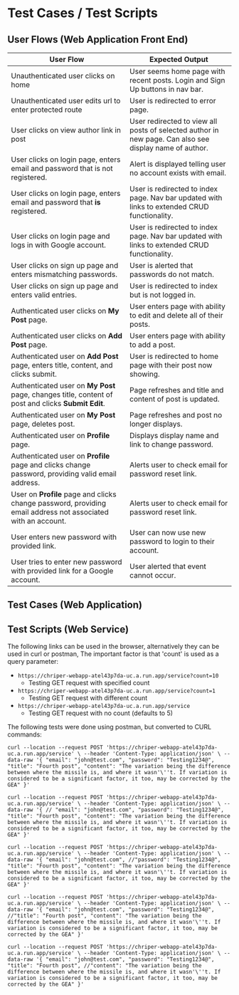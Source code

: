 # Test Cases / Test Scripts

## User Flows (Web Application Front End)
|User Flow|Expected Output|
|---|---|
|Unauthenticated user clicks on home|User seems home page with recent posts. Login and Sign Up buttons in nav bar.|
|Unauthenticated user edits url to enter protected route|User is redirected to error page.|
|User clicks on view author link in post|User redirected to view all posts of selected author in new page. Can also see display name of author. |
|User clicks on login page, enters email and password that is not registered.|Alert is displayed telling user no account exists with email.|
|User clicks on login page, enters email and password that **is** registered.|User is redirected to index page. Nav bar updated with links to extended CRUD functionality.|
|User clicks on login page and logs in with Google account.|User is redirected to index page. Nav bar updated with links to extended CRUD functionality.|
|User clicks on sign up page and enters mismatching passwords.| User is alerted that passwords do not match.|
|User clicks on sign up page and enters valid entries.|User is redirected to index but is not logged in.|
|Authenticated user clicks on **My Post** page.|User enters page with ability to edit and delete all of their posts.|
|Authenticated user clicks on **Add Post** page.|User enters page with ability to add a post.|
|Authenticated user on **Add Post** page, enters title, content, and clicks submit.|User is redirected to home page with their post now showing.|
|Authenticated user on **My Post** page, changes title, content of post and clicks **Submit Edit**.|Page refreshes and title and content of post is updated.|
|Authenticated user on **My Post** page, deletes post.|Page refreshes and post no longer displays.|
|Authenticated user on **Profile** page.|Displays display name and link to change password.|
|Authenticated user on **Profile** page and clicks change password, providing valid email address.|Alerts user to check email for password reset link.|
|User on **Profile** page and clicks change password, providing email address not associated with an account.|Alerts user to check email for password reset link.|
|User enters new password with provided link.|User can now use new password to login to their account.|
|User tries to enter new password with provided link for a Google account.|User alerted that event cannot occur.|
## Test Cases (Web Application)

## Test Scripts (Web Service)

The following links can be used in the browser, alternatively they can be used in curl or postman, The important factor is that 'count' is used as a query parameter:
- `https://chriper-webapp-atel43p7da-uc.a.run.app/service?count=10`
  - Testing GET request with specified count
- `https://chriper-webapp-atel43p7da-uc.a.run.app/service?count=1`
  - Testing GET request with different count
- `https://chriper-webapp-atel43p7da-uc.a.run.app/service`
  - Testing GET request with no count (defaults to 5)

The following tests were done using postman, but converted to CURL commands:

`curl --location --request POST 'https://chriper-webapp-atel43p7da-uc.a.run.app/service' \
--header 'Content-Type: application/json' \
--data-raw '{
    "email": "john@test.com",
    "password": "Testing1234@",
    "title": "Fourth post",
    "content": "The variation being the difference between where the missile is, and where it wasn'\''t. If variation is considered to be a significant factor, it too, may be corrected by the GEA"
}'`


`curl --location --request POST 'https://chriper-webapp-atel43p7da-uc.a.run.app/service' \
--header 'Content-Type: application/json' \
--data-raw '{
    // "email": "john@test.com",
    "password": "Testing1234@",
    "title": "Fourth post",
    "content": "The variation being the difference between where the missile is, and where it wasn'\''t. If variation is considered to be a significant factor, it too, may be corrected by the GEA"
}'`


`curl --location --request POST 'https://chriper-webapp-atel43p7da-uc.a.run.app/service' \
--header 'Content-Type: application/json' \
--data-raw '{
    "email": "john@test.com",
    //"password": "Testing1234@",
    "title": "Fourth post",
    "content": "The variation being the difference between where the missile is, and where it wasn'\''t. If variation is considered to be a significant factor, it too, may be corrected by the GEA"
}'`


`curl --location --request POST 'https://chriper-webapp-atel43p7da-uc.a.run.app/service' \
--header 'Content-Type: application/json' \
--data-raw '{
    "email": "john@test.com",
    "password": "Testing1234@",
    //"title": "Fourth post",
    "content": "The variation being the difference between where the missile is, and where it wasn'\''t. If variation is considered to be a significant factor, it too, may be corrected by the GEA"
}'`


`curl --location --request POST 'https://chriper-webapp-atel43p7da-uc.a.run.app/service' \
--header 'Content-Type: application/json' \
--data-raw '{
    "email": "john@test.com",
    "password": "Testing1234@",
    "title": "Fourth post",
    //"content": "The variation being the difference between where the missile is, and where it wasn'\''t. If variation is considered to be a significant factor, it too, may be corrected by the GEA"
}'`



